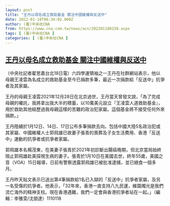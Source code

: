```yaml
---
layout: post
title: "王丹以母名成立救助基金 關注中國維權與反送中"
date: 2022-01-18T06:34:02.000Z
author: (臺)中央社CNA
from: https://www.cna.com.tw/news/acn/202201180150.aspx
tags: [ (臺)中央社CNA ]
categories: [ (臺)中央社CNA ]
---
```

<!--1642487642000-->
[王丹以母名成立救助基金 關注中國維權與反送中](https://www.cna.com.tw/news/acn/202201180150.aspx)
------

<div>
<div></div><div><p>（中央社記者翟思嘉台北18日電）六四學運領袖之一王丹在社群網站表示，他以母親王凌雲為名成立的救助基金至今已捐款多筆，最近一次捐款給「反送中」抗爭者及其家屬。</p><p>王丹的母親王凌雲2021年12月28日在北京過世，王丹當天曾發文說，「為了完成母親的囑託，我將拿出我大半的積蓄，以10萬美元設立『王凌雲人道救助基金』，用於救助其他經歷過我母親這樣的苦難的政治犯家屬。這個基金將不接受任何外來捐款。」</p><p>王丹陸續於1月12日、14日、17日公布多筆捐款去向。包括中國大陸5名政治犯或其家屬、中國維權人士郭飛雄已故妻子張青的喪葬及子女生活費用、香港「反送中」運動的抗爭者或抗爭者家屬。</p><p>郭飛雄本名楊茂東，在美妻子張青於2021年初診斷出腸癌晚期，但北京當局始終阻止郭飛雄赴美探視生病的妻子。張青於1月10日在美國去世，終年55歲，美國之音（VOA）15日報導，日前有警察透露郭飛雄已被批准逮捕，並已絕食一個多月。</p><p>王丹昨天貼文表示已送出第4筆捐款給1名已入獄的「反送中」抗爭者家屬，及另一名受傷的抗爭者。他表示，「32年來，香港一直支持八九民運，維園燭光是我們流亡海外的精神支柱。現在香港遇難，我們一定會與香港抗爭者站在一起。」（編輯：李雅雯/沈朋達）1110118</p></div>
</div>
